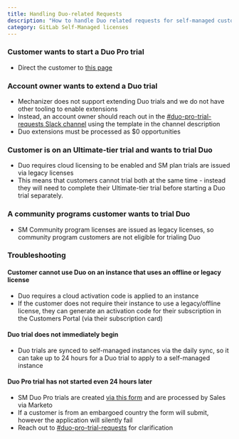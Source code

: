 ```yaml
---
title: Handling Duo-related Requests
description: "How to handle Duo related requests for self-managed customers"
category: GitLab Self-Managed licenses
---
```


### Customer wants to start a Duo Pro trial

- Direct the customer to [this page](https://docs.gitlab.com/ee/subscriptions/subscription-add-ons.html#start-gitlab-duo-pro-trial)

### Account owner wants to extend a Duo trial

- Mechanizer does not support extending Duo trials and we do not have other tooling to enable extensions
- Instead, an account owner should reach out in the [#duo-pro-trial-requests Slack channel](https://gitlab.enterprise.slack.com/archives/C06JNL6C9BM) using the template in the channel description
- Duo extensions must be processed as $0 opportunities

### Customer is on an Ultimate-tier trial and wants to trial Duo

- Duo requires cloud licensing to be enabled and SM plan trials are issued via legacy licenses
- This means that customers cannot trial both at the same time - instead they will need to complete their Ultimate-tier trial before starting a Duo trial separately.

### A community programs customer wants to trial Duo

- SM Community program licenses are issued as legacy licenses, so community program customers are not eligible for trialing Duo

### Troubleshooting

#### Customer cannot use Duo on an instance that uses an offline or legacy license

- Duo requires a cloud activation code is applied to an instance
- If the customer does not require their instance to use a legacy/offline license, they can generate an activation code for their subscription in the Customers Portal (via their subscription card)

#### Duo trial does not immediately begin

- Duo trials are synced to self-managed instances via the daily sync, so it can take up to 24 hours for a Duo trial to apply to a self-managed instance

#### Duo Pro trial has not started even 24 hours later

- SM Duo Pro trials are created [via this form](https://about.gitlab.com/solutions/gitlab-duo-pro/sales/) and are processed by Sales via Marketo
- If a customer is from an embargoed country the form will submit, however the application will silently fail
- Reach out to  [#duo-pro-trial-requests](https://gitlab.enterprise.slack.com/archives/C06JNL6C9BM) for clarification
